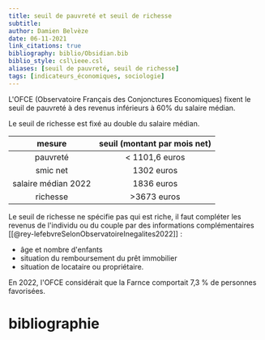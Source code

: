 ```yaml
---
title: seuil de pauvreté et seuil de richesse
subtitle:
author: Damien Belvèze
date: 06-11-2021
link_citations: true
bibliography: biblio/Obsidian.bib
biblio_style: csl\ieee.csl
aliases: [seuil de pauvreté, seuil de richesse]
tags: [indicateurs_économiques, sociologie]
---
```


L'OFCE (Observatoire Français des Conjonctures Economiques) fixent le seuil de pauvreté à des revenus inférieurs à 60% du salaire médian. 

Le seuil de richesse est fixé au double du salaire médian.

| mesure | seuil (montant par mois net) |
|:---:|:---:|
| pauvreté | < 1101,6 euros |
| smic net | 1302 euros |
| salaire médian 2022 | 1836 euros |
| richesse | >3673 euros |

Le seuil de richesse ne spécifie pas qui est riche, il faut compléter les revenus de l'individu ou du couple par des informations complémentaires [[@rey-lefebvreSelonObservatoireInegalites2022]] : 
- âge et nombre d'enfants
- situation du remboursement du prêt immobilier
- situation de locataire ou propriétaire.

En 2022, l'OFCE considérait que la Farnce comportait 7,3 % de personnes favorisées.


# bibliographie

